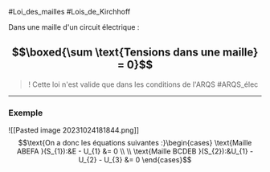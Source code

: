 #Loi_des_mailles #Lois_de_Kirchhoff 

Dans une maille d'un circuit électrique :
## $$\boxed{\sum \text{Tensions dans une maille} = 0}$$
> ! Cette loi n'est valide que dans les conditions de l'ARQS  #ARQS_élec  

___
### Exemple
![[Pasted image 20231024181844.png]]
$$\text{On a donc les équations suivantes :}\begin{cases}
\text{Maille ABEFA }(S_{1}):&E - U_{1} &= 0 \\ \\
\text{Maille BCDEB }(S_{2}):&U_{1} - U_{2} - U_{3} &= 0
\end{cases}$$
